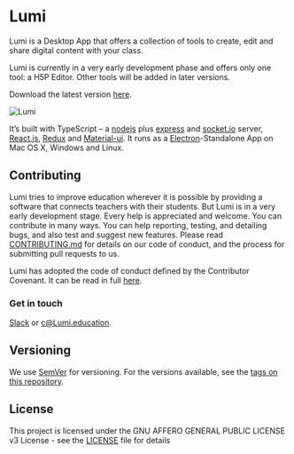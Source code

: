 # Lumi

Lumi is a Desktop App that offers a collection of tools to create, edit and share digital content with your class.

Lumi is currently in a very early development phase and offers only one tool: a H5P Editor.
Other tools will be added in later versions.

Download the latest version [here](https://github.com/Lumieducation/Lumi/releases/latest).

![Lumi](./docs/img/lumi_flow.png)

It’s built with TypeScript – a [nodejs](https://nodejs.org/) plus [express](https://expressjs.com/) and [socket.io](http://socket.io) server, [React.js](https://reactjs.org/), [Redux](https://redux.js.org/) and [Material-ui](https://www.material-ui.com).
It runs as a [Electron](https://electronjs.org)-Standalone App on Mac OS X, Windows and Linux.

## Contributing

Lumi tries to improve education wherever it is possible by providing a software that connects teachers with their students. But Lumi is in a very early development stage. Every help is appreciated and welcome. You can contribute in many ways. You can help reporting, testing, and detailing bugs, and also test and suggest new features.
Please read [CONTRIBUTING.md](./.github/CONTRIBUTING.md) for details on our code of conduct, and the process for submitting pull requests to us.

Lumi has adopted the code of conduct defined by the Contributor Covenant. It can be read in full [here](./CODE-OF-CONDUCT.md).

### Get in touch

[Slack](https://join.slack.com/t/lumi-education/shared_invite/enQtMjY0MTM2NjIwNDU0LWU3YzVhZjdkNGFjZGE1YThjNzBiMmJjY2I2ODk2MzAzNDE3YzI0MmFkOTdmZWZhOTBmY2RjOTc3ZmZmOWMxY2U) or [c@Lumi.education](mailto:c@Lumi.education).

## Versioning

We use [SemVer](http://semver.org/) for versioning. For the versions available, see the [tags on this repository](https://github.com/Lumieducation/Lumi/tags).

## License

This project is licensed under the GNU AFFERO GENERAL PUBLIC LICENSE v3 License - see the [LICENSE](LICENSE) file for details
